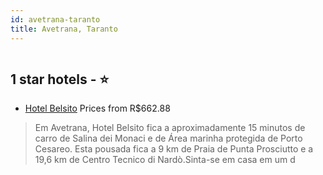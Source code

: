 ```yaml
---
id: avetrana-taranto
title: Avetrana, Taranto
---
```


<center><img src="https://i.travelapi.com/hotels/27000000/27000000/26996200/26996148/d72a44a0_z.jpg" alt="" /></center>


##  1 star hotels - ⭐️

-    [Hotel Belsito](https://www.hurb.com/br/aud/https://www.hurb.com/br/hotels/avetrana/hotel-belsito-HT-8RMB?cmp=18055) Prices from R$662.88
   > Em Avetrana, Hotel Belsito fica a aproximadamente 15 minutos de carro de Salina dei Monaci e de Área marinha protegida de Porto Cesareo.  Esta pousada fica a 9 km de Praia de Punta Prosciutto e a 19,6 km de Centro Tecnico di Nardò.Sinta-se em casa em um d
